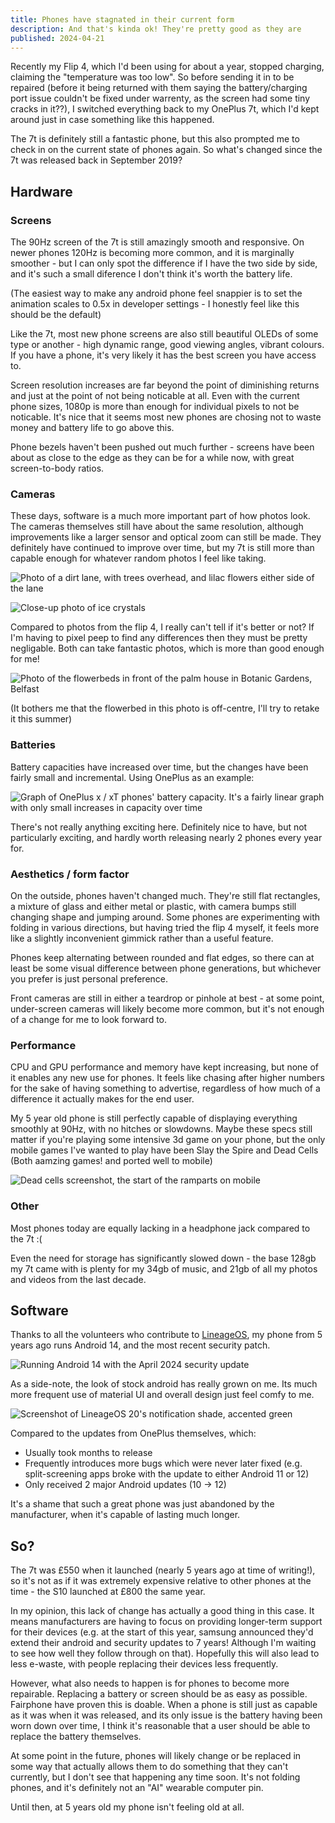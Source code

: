 ```yaml
---
title: Phones have stagnated in their current form
description: And that's kinda ok! They're pretty good as they are
published: 2024-04-21
---
```


Recently my Flip 4, which I'd been using for about a year, stopped charging, claiming the "temperature was too low". So before sending it in to be repaired (before it being returned with them saying the battery/charging port issue couldn't be fixed under warrenty, as the screen had some tiny cracks in it??), I switched everything back to my OnePlus 7t, which I'd kept around just in case something like this happened.

The 7t is definitely still a fantastic phone, but this also prompted me to check in on the current state of phones again. So what's changed since the 7t was released back in September 2019?

## Hardware

### Screens

The 90Hz screen of the 7t is still amazingly smooth and responsive. On newer phones 120Hz is becoming more common, and it is marginally smoother - but I can only spot the difference if I have the two side by side, and it's such a small diference I don't think it's worth the battery life.

(The easiest way to make any android phone feel snappier is to set the animation scales to 0.5x in developer settings - I honestly feel like this should be the default)

Like the 7t, most new phone screens are also still beautiful OLEDs of some type or another - high dynamic range, good viewing angles, vibrant colours. If you have a phone, it's very likely it has the best screen you have access to.

Screen resolution increases are far beyond the point of diminishing returns and just at the point of not being noticable at all. Even with the current phone sizes, 1080p is more than enough for individual pixels to not be noticable. It's nice that it seems most new phones are chosing not to waste money and battery life to go above this.

Phone bezels haven't been pushed out much further - screens have been about as close to the edge as they can be for a while now, with great screen-to-body ratios.

### Cameras

These days, software is a much more important part of how photos look. The cameras themselves still have about the same resolution, although improvements like a larger sensor and optical zoom can still be made. They definitely have continued to improve over time, but my 7t is still more than capable enough for whatever random photos I feel like taking.

![Photo of a dirt lane, with trees overhead, and lilac flowers either side of the lane](./7t-photo-1.jpg)

![Close-up photo of ice crystals](./7t-photo-2.jpg)

Compared to photos from the flip 4, I really can't tell if it's better or not? If I'm having to pixel peep to find any differences then they must be pretty negligable. Both can take fantastic photos, which is more than good enough for me!

![Photo of the flowerbeds in front of the palm house in Botanic Gardens, Belfast](./flip4-photo-1.jpg)

(It bothers me that the flowerbed in this photo is off-centre, I'll try to retake it this summer)

### Batteries

Battery capacities have increased over time, but the changes have been fairly small and incremental. Using OnePlus as an example:

![Graph of OnePlus x / xT phones' battery capacity. It's a fairly linear graph with only small increases in capacity over time](./battery.png)

There's not really anything exciting here. Definitely nice to have, but not particularly exciting, and hardly worth releasing nearly 2 phones every year for.

### Aesthetics / form factor

On the outside, phones haven't changed much. They're still flat rectangles, a mixture of glass and either metal or plastic, with camera bumps still changing shape and jumping around. Some phones are experimenting with folding in various directions, but having tried the flip 4 myself, it feels more like a slightly inconvenient gimmick rather than a useful feature.

Phones keep alternating between rounded and flat edges, so there can at least be some visual difference between phone generations, but whichever you prefer is just personal preference.

Front cameras are still in either a teardrop or pinhole at best - at some point, under-screen cameras will likely become more common, but it's not enough of a change for me to look forward to.

### Performance

CPU and GPU performance and memory have kept increasing, but none of it enables any new use for phones. It feels like chasing after higher numbers for the sake of having something to advertise, regardless of how much of a difference it actually makes for the end user.

My 5 year old phone is still perfectly capable of displaying everything smoothly at 90Hz, with no hitches or slowdowns. Maybe these specs still matter if you're playing some intensive 3d game on your phone, but the only mobile games I've wanted to play have been Slay the Spire and Dead Cells (Both aamzing games! and ported well to mobile)

![Dead cells screenshot, the start of the ramparts on mobile](./dead-cells.png)

### Other

Most phones today are equally lacking in a headphone jack compared to the 7t :(

Even the need for storage has significantly slowed down - the base 128gb my 7t came with is plenty for my 34gb of music, and 21gb of all my photos and videos from the last decade.

## Software

Thanks to all the volunteers who contribute to [LineageOS](https://lineageos.org/), my phone from 5 years ago runs Android 14, and the most recent security patch.

![Running Android 14 with the April 2024 security update](./android-14.png)

As a side-note, the look of stock android has really grown on me. Its much more frequent use of material UI and overall design just feel comfy to me.

![Screenshot of LineageOS 20's notification shade, accented green](./android-notification-shade.png)

Compared to the updates from OnePlus themselves, which:

- Usually took months to release
- Frequently introduces more bugs which were never later fixed (e.g. split-screening apps broke with the update to either Android 11 or 12)
- Only received 2 major Android updates (10 -> 12)

It's a shame that such a great phone was just abandoned by the manufacturer, when it's capable of lasting much longer.

## So?

The 7t was £550 when it launched (nearly 5 years ago at time of writing!), so it's not as if it was extremely expensive relative to other phones at the time - the S10 launched at £800 the same year.

In my opinion, this lack of change has actually a good thing in this case. It means manufacturers are having to focus on providing longer-term support for their devices (e.g. at the start of this year, samsung announced they'd extend their android and security updates to 7 years! Although I'm waiting to see how well they follow through on that). Hopefully this will also lead to less e-waste, with people replacing their devices less frequently.

However, what also needs to happen is for phones to become more repairable. Replacing a battery or screen should be as easy as possible. Fairphone have proven this is doable. When a phone is still just as capable as it was when it was released, and its only issue is the battery having been worn down over time, I think it's reasonable that a user should be able to replace the battery themselves.

At some point in the future, phones will likely change or be replaced in some way that actually allows them to do something that they can't currently, but I don't see that happening any time soon. It's not folding phones, and it's definitely not an "AI" wearable computer pin.

Until then, at 5 years old my phone isn't feeling old at all.
